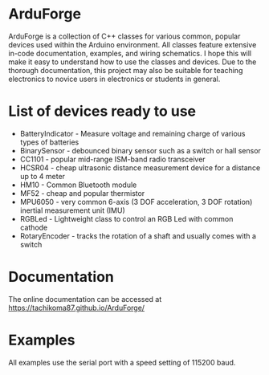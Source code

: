 # ArduForge

ArduForge is a collection of C++ classes for various common, popular devices used within the Arduino environment. All classes feature extensive in-code documentation, examples, and wiring schematics. I hope this will make it easy to understand how to use the classes and devices. Due to the thorough documentation, this project may also be suitable for teaching electronics to novice users in electronics or students in general.

# List of devices ready to use
* BatteryIndicator - Measure voltage and remaining charge of various types of batteries
* BinarySensor - debounced binary sensor such as a switch or hall sensor
* CC1101 - popular mid-range ISM-band radio transceiver
* HCSR04 - cheap ultrasonic distance measurement device for a distance up to 4 meter
* HM10 - Common Bluetooth module
* MF52 - cheap and popular thermistor
* MPU6050 - very common 6-axis (3 DOF acceleration, 3 DOF rotation) inertial measurement unit (IMU)
* RGBLed - Lightweight class to control an RGB Led with common cathode
* RotaryEncoder - tracks the rotation of a shaft and usually comes with a switch

# Documentation
The online documentation can be accessed at https://tachikoma87.github.io/ArduForge/

# Examples
All examples use the serial port with a speed setting of 115200 baud. 
